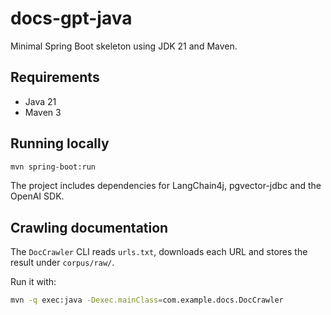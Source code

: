 # docs-gpt-java

Minimal Spring Boot skeleton using JDK 21 and Maven.

## Requirements
- Java 21
- Maven 3

## Running locally
```bash
mvn spring-boot:run
```

The project includes dependencies for LangChain4j, pgvector-jdbc and the OpenAI SDK.

## Crawling documentation

The `DocCrawler` CLI reads `urls.txt`, downloads each URL and stores the result under `corpus/raw/`.

Run it with:

```bash
mvn -q exec:java -Dexec.mainClass=com.example.docs.DocCrawler
```
